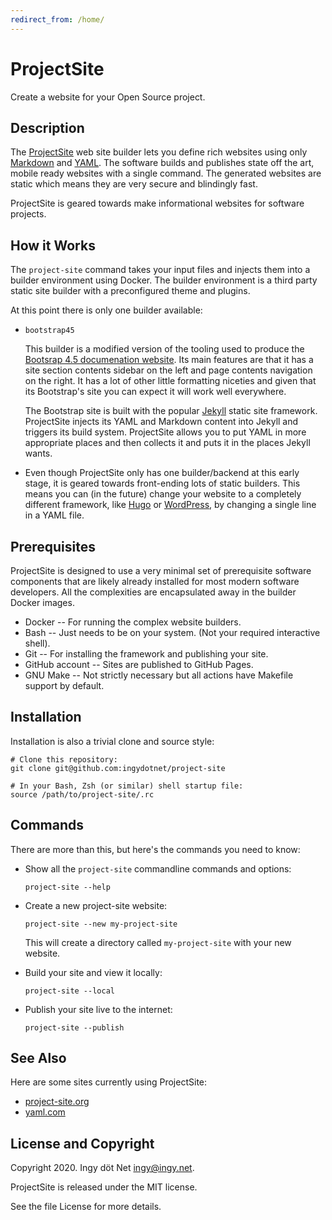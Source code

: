 ```yaml
---
redirect_from: /home/
---
```

ProjectSite
===========

Create a website for your Open Source project.

## Description

The [ProjectSite](http://project-site.org) web site builder lets you define rich websites using only [Markdown](https://daringfireball.net/projects/markdown/) and [YAML](https://yaml.com).
The software builds and publishes state off the art, mobile ready websites with a single command.
The generated websites are static which means they are very secure and blindingly fast.

ProjectSite is geared towards make informational websites for software projects.

## How it Works

The `project-site` command takes your input files and injects them into a builder environment using Docker.
The builder environment is a third party static site builder with a preconfigured theme and plugins.

At this point there is only one builder available:

* `bootstrap45`

  This builder is a modified version of the tooling used to produce the [Bootsrap 4.5 documenation website](https://getbootstrap.com/docs/4.5/).
  Its main features are that it has a site section contents sidebar on the left and page contents navigation on the right.
  It has a lot of other little formatting niceties and given that its Bootstrap's site you can expect it will work well everywhere.

  The Bootstrap site is built with the popular [Jekyll](https://jekyllrb.com/) static site framework.
  ProjectSite injects its YAML and Markdown content into Jekyll and triggers its build system.
  ProjectSite allows you to put YAML in more appropriate places and then collects it and puts it in the places Jekyll wants.

* Even though ProjectSite only has one builder/backend at this early stage, it is geared towards front-ending lots of static builders.
  This means you can (in the future) change your website to a completely different framework, like [Hugo](https://gohugo.io/) or [WordPress](https://wordpress.com/), by changing a single line in a YAML file.

## Prerequisites

ProjectSite is designed to use a very minimal set of prerequisite software components that are likely already installed for most modern software developers.
All the complexities are encapsulated away in the builder Docker images.

* Docker -- For running the complex website builders.
* Bash -- Just needs to be on your system. (Not your required interactive shell).
* Git -- For installing the framework and publishing your site.
* GitHub account -- Sites are published to GitHub Pages.
* GNU Make -- Not strictly necessary but all actions have Makefile support by default.

## Installation

Installation is also a trivial clone and source style:

```
# Clone this repository:
git clone git@github.com:ingydotnet/project-site

# In your Bash, Zsh (or similar) shell startup file:
source /path/to/project-site/.rc
```

## Commands

There are more than this, but here's the commands you need to know:

* Show all the `project-site` commandline commands and options:
  ```
  project-site --help
  ```

* Create a new project-site website:
  ```
  project-site --new my-project-site
  ```
  This will create a directory called `my-project-site` with your new website.

* Build your site and view it locally:
  ```
  project-site --local
  ```

* Publish your site live to the internet:
  ```
  project-site --publish
  ```

## See Also

Here are some sites currently using ProjectSite:

* [project-site.org](https://project-site.org)
* [yaml.com](https://yaml.com)

## License and Copyright

Copyright 2020. Ingy döt Net <ingy@ingy.net>.

ProjectSite is released under the MIT license.

See the file License for more details.
